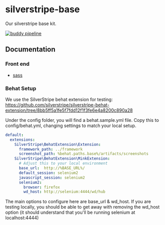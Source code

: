 # silverstripe-base
Our silverstripe base kit.

[![buddy pipeline](https://ci.saltedherring.nz/salted-herring/silverstripe-base/pipelines/pipeline/5/badge.svg?token=de75419e35f68e04d19b2a214121b8d76f788c2b3e0261dada06baf6f8558c15 "buddy pipeline")](https://ci.saltedherring.nz/salted-herring/silverstripe-base/pipelines/pipeline/5)

## Documentation

### Front end

 * [sass](docs/en/scss.md)

### Behat Setup

We use the SilverStripe behat extension for testing: https://github.com/silverstripe/silverstripe-behat-extension/tree/8bb5ff5a1fe5f7fdd12f1f3fe6e4a8200c890a28

Under the config folder, you will find a behat.sample.yml file. Copy this to config/behat.yml, changing settings to match your local setup.

```yaml
default:
  extensions:
    SilverStripe\BehatExtension\Extension:
      framework_path: ../framework
      screenshot_path: %behat.paths.base%/artifacts/screenshots
    SilverStripe\BehatExtension\MinkExtension:
      # Adjust this to your local environment
      base_url:  http://%BASE_URL%/
      default_session: selenium2
      javascript_session: selenium2
      selenium2:
        browser: firefox
        wd_host: http://selenium:4444/wd/hub
```

The main options to configure here are base_url & wd_host. If you are testing locally, you should be able to get away
with removing the wd_host option (it should understand that you'll be running selenium at localhost:4444)
